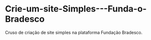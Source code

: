 # Crie-um-site-Simples---Funda-o-Bradesco
Cruso de criação de site simples na plataforma Fundação Bradesco.
